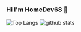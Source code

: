 <!--
**HomeDev68/HomeDev68** is a ✨ _special_ ✨ repository because its `README.md` (this file) appears on your GitHub profile.

Here are some ideas to get you started:

- 🔭 I’m currently working on ...
- 🌱 I’m currently learning ...
- 👯 I’m looking to collaborate on ...
- 🤔 I’m looking for help with ...
- 💬 Ask me about ...
- 📫 How to reach me: ...
- 😄 Pronouns: ...
- ⚡ Fun fact: ...
-->

### Hi I'm HomeDev68 👋


![Top Langs](https://github-readme-stats.vercel.app/api/top-langs/?username=HomeDev68&hide=html&langs_count=8&layout=compact&theme=github_dark)
![github stats](https://github-readme-stats.vercel.app/api?username=HomeDev68&count_private=true&show_icons=true&theme=github_dark&hide_title=true&line_height=29)
